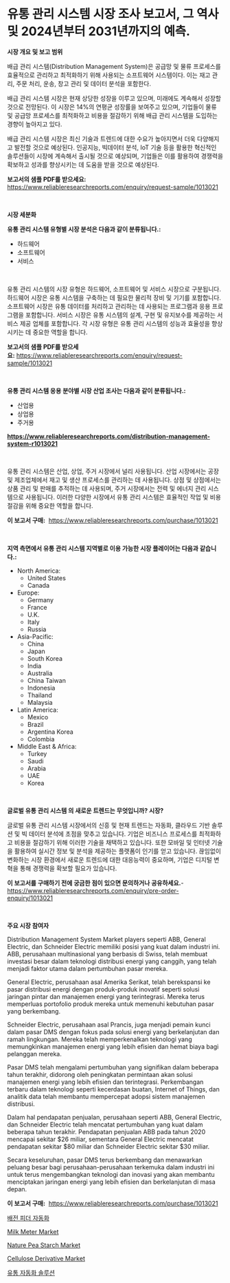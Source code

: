 <p><h1>유통 관리 시스템 시장 조사 보고서, 그 역사 및 2024년부터 2031년까지의 예측.</h1></p><p><strong>시장 개요 및 보고 범위</strong></p>
<p><p>배급 관리 시스템(Distribution Management System)은 공급망 및 물류 프로세스를 효율적으로 관리하고 최적화하기 위해 사용되는 소프트웨어 시스템이다. 이는 재고 관리, 주문 처리, 운송, 창고 관리 및 데이터 분석을 포함한다.</p><p>배급 관리 시스템 시장은 현재 상당한 성장을 이루고 있으며, 미래에도 계속해서 성장할 것으로 전망된다. 이 시장은 14%의 연평균 성장률을 보여주고 있으며, 기업들이 물류 및 공급망 프로세스를 최적화하고 비용을 절감하기 위해 배급 관리 시스템을 도입하는 경향이 높아지고 있다.</p><p>배급 관리 시스템 시장은 최신 기술과 트렌드에 대한 수요가 높아지면서 더욱 다양해지고 발전할 것으로 예상된다. 인공지능, 빅데이터 분석, IoT 기술 등을 활용한 혁신적인 솔루션들이 시장에 계속해서 출시될 것으로 예상되며, 기업들은 이를 활용하여 경쟁력을 확보하고 성과를 향상시키는 데 도움을 받을 것으로 예상된다.</p></p>
<p><strong>보고서의 샘플 PDF를 받으세요:</strong> <a href="https://www.reliableresearchreports.com/enquiry/request-sample/1013021">https://www.reliableresearchreports.com/enquiry/request-sample/1013021</a></p>
<p>&nbsp;</p>
<p><strong>시장 세분화</strong></p>
<p><strong>유통 관리 시스템 유형별 시장 분석은 다음과 같이 분류됩니다.:</strong></p>
<p><ul><li>하드웨어</li><li>소프트웨어</li><li>서비스</li></ul></p>
<p>&nbsp;</p>
<p><p>유통 관리 시스템의 시장 유형은 하드웨어, 소프트웨어 및 서비스 시장으로 구분됩니다. 하드웨어 시장은 유통 시스템을 구축하는 데 필요한 물리적 장비 및 기기를 포함합니다. 소프트웨어 시장은 유통 데이터를 처리하고 관리하는 데 사용되는 프로그램과 응용 프로그램을 포함합니다. 서비스 시장은 유통 시스템의 설계, 구현 및 유지보수를 제공하는 서비스 제공 업체를 포함합니다. 각 시장 유형은 유통 관리 시스템의 성능과 효율성을 향상시키는 데 중요한 역할을 합니다.</p></p>
<p><strong>보고서의 샘플 PDF를 받으세요:</strong>&nbsp;<a href="https://www.reliableresearchreports.com/enquiry/request-sample/1013021">https://www.reliableresearchreports.com/enquiry/request-sample/1013021</a></p>
<p>&nbsp;</p>
<p><strong> 유통 관리 시스템 응용 분야별 시장 산업 조사는 다음과 같이 분류됩니다.:</strong></p>
<p><ul><li>산업용</li><li>상업용</li><li>주거용</li></ul></p>
<p><strong><a href="https://www.reliableresearchreports.com/distribution-management-system-r1013021">https://www.reliableresearchreports.com/distribution-management-system-r1013021</a></strong></p>
<p>&nbsp;</p>
<p><p>유통 관리 시스템은 산업, 상업, 주거 시장에서 널리 사용됩니다. 산업 시장에서는 공장 및 제조업체에서 재고 및 생산 프로세스를 관리하는 데 사용됩니다. 상점 및 상점에서는 상품 관리 및 판매를 추적하는 데 사용되며, 주거 시장에서는 전력 및 에너지 관리 시스템으로 사용됩니다. 이러한 다양한 시장에서 유통 관리 시스템은 효율적인 작업 및 비용 절감을 위해 중요한 역할을 합니다.</p></p>
<p><strong>이 보고서 구매:</strong>&nbsp; <a href="https://www.reliableresearchreports.com/purchase/1013021">https://www.reliableresearchreports.com/purchase/1013021</a></p>
<p>&nbsp;</p>
<p><strong>지역 측면에서 유통 관리 시스템 지역별로 이용 가능한 시장 플레이어는 다음과 같습니다.:</strong></p>
<p><ul>
    <li>
        North America:
        <ul>
            <li>United States</li>
            <li>Canada</li>
        </ul>
    </li>
    <li>
        Europe:
        <ul>
            <li>Germany</li>
            <li>France</li>
            <li>U.K.</li>
            <li>Italy</li>
            <li>Russia</li>
        </ul>
    </li>
    <li>
        Asia-Pacific:
        <ul>
            <li>China</li>
            <li>Japan</li>
            <li>South Korea</li>
            <li>India</li>
            <li>Australia</li>
            <li>China Taiwan</li>
            <li>Indonesia</li>
            <li>Thailand</li>
            <li>Malaysia</li>
        </ul>
    </li>
    <li>
        Latin America:
        <ul>
            <li>Mexico</li>
            <li>Brazil</li>
            <li>Argentina Korea</li>
            <li>Colombia</li>
        </ul>
    </li>
    <li>
        Middle East & Africa:
        <ul>
            <li>Turkey</li>
            <li>Saudi</li>
            <li>Arabia</li>
            <li>UAE</li>
            <li>Korea</li>
        </ul>
    </li>
    </ul></p>
<p>&nbsp;</p>
<p><strong>글로벌 유통 관리 시스템 의 새로운 트렌드는 무엇입니까? 시장?</strong></p>
<p><p>글로벌 유통 관리 시스템 시장에서의 신흥 및 현재 트렌드는 자동화, 클라우드 기반 솔루션 및 빅 데이터 분석에 초점을 맞추고 있습니다. 기업은 비즈니스 프로세스를 최적화하고 비용을 절감하기 위해 이러한 기술을 채택하고 있습니다. 또한 모바일 및 인터넷 기술을 활용하여 실시간 정보 및 분석을 제공하는 플랫폼이 인기를 얻고 있습니다. 끊임없이 변화하는 시장 환경에서 새로운 트렌드에 대한 대응능력이 중요하며, 기업은 디지털 변혁을 통해 경쟁력을 확보할 필요가 있습니다.</p></p>
<p><strong>이 보고서를 구매하기 전에 궁금한 점이 있으면 문의하거나 공유하세요.</strong>- <a href="https://www.reliableresearchreports.com/enquiry/pre-order-enquiry/1013021">https://www.reliableresearchreports.com/enquiry/pre-order-enquiry/1013021</a></p>
<p>&nbsp;</p>
<p><strong>주요 시장 참여자</strong></p>
<p><p>Distribution Management System Market players seperti ABB, General Electric, dan Schneider Electric memiliki posisi yang kuat dalam industri ini. ABB, perusahaan multinasional yang berbasis di Swiss, telah membuat investasi besar dalam teknologi distribusi energi yang canggih, yang telah menjadi faktor utama dalam pertumbuhan pasar mereka.</p><p>General Electric, perusahaan asal Amerika Serikat, telah berekspansi ke pasar distribusi energi dengan produk-produk inovatif seperti solusi jaringan pintar dan manajemen energi yang terintegrasi. Mereka terus memperluas portofolio produk mereka untuk memenuhi kebutuhan pasar yang berkembang.</p><p>Schneider Electric, perusahaan asal Prancis, juga menjadi pemain kunci dalam pasar DMS dengan fokus pada solusi energi yang berkelanjutan dan ramah lingkungan. Mereka telah memperkenalkan teknologi yang memungkinkan manajemen energi yang lebih efisien dan hemat biaya bagi pelanggan mereka.</p><p>Pasar DMS telah mengalami pertumbuhan yang signifikan dalam beberapa tahun terakhir, didorong oleh peningkatan permintaan akan solusi manajemen energi yang lebih efisien dan terintegrasi. Perkembangan terbaru dalam teknologi seperti kecerdasan buatan, Internet of Things, dan analitik data telah membantu mempercepat adopsi sistem manajemen distribusi.</p><p>Dalam hal pendapatan penjualan, perusahaan seperti ABB, General Electric, dan Schneider Electric telah mencatat pertumbuhan yang kuat dalam beberapa tahun terakhir. Pendapatan penjualan ABB pada tahun 2020 mencapai sekitar $26 miliar, sementara General Electric mencatat pendapatan sekitar $80 miliar dan Schneider Electric sekitar $30 miliar.</p><p>Secara keseluruhan, pasar DMS terus berkembang dan menawarkan peluang besar bagi perusahaan-perusahaan terkemuka dalam industri ini untuk terus mengembangkan teknologi dan inovasi yang akan membantu menciptakan jaringan energi yang lebih efisien dan berkelanjutan di masa depan.</p></p>
<p><strong>이 보고서 구매:</strong>&nbsp;&nbsp;<a href="https://www.reliableresearchreports.com/purchase/1013021">https://www.reliableresearchreports.com/purchase/1013021</a></p>
<p><p><a href="https://github.com/TobyKub4685/Market-Research-Report-List-1/blob/main/965020627170.md">배전 피더 자동화</a></p><p><a href="https://github.com/FassouRP/Market-Research-Report-List-4/blob/main/milk-meter-market.md">Milk Meter Market</a></p><p><a href="https://faithful-glue-af3.notion.site/Decoding-Nature-Pea-Starch-Market-Metrics-Market-Share-Trends-and-Growth-Patterns-b43b41588b1f45eab7895180ecb77dd7">Nature Pea Starch Market</a></p><p><a href="https://issuu.com/reportprime-2/docs/cellulose-derivative-market-size-2030.pptx">Cellulose Derivative Market</a></p><p><a href="https://github.com/mpodehpw07370073/Market-Research-Report-List-1/blob/main/917441527169.md">유통 자동화 솔루션</a></p></p>